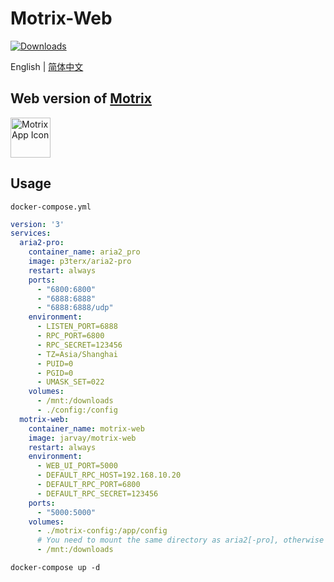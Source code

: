 # Motrix-Web
<a href="https://hub.docker.com/r/jarvay/motrix-web">
  <img src="https://img.shields.io/docker/pulls/jarvay/motrix-web?color=%2348BB78&logo=docker&label=pulls" alt="Downloads" />
</a>


English | [简体中文](./README-CN.md)


## Web version of [Motrix](https://github.com/agalwood/Motrix)

<a href="https://motrix.app">
    <img src="./static/512x512.png" width="64" alt="Motrix App Icon" />
</a>


## Usage
`docker-compose.yml`
```yaml
version: '3'
services:
  aria2-pro:
    container_name: aria2_pro
    image: p3terx/aria2-pro
    restart: always
    ports:
      - "6800:6800"
      - "6888:6888"
      - "6888:6888/udp"
    environment:
      - LISTEN_PORT=6888
      - RPC_PORT=6800
      - RPC_SECRET=123456
      - TZ=Asia/Shanghai
      - PUID=0
      - PGID=0
      - UMASK_SET=022
    volumes:
      - /mnt:/downloads
      - ./config:/config
  motrix-web:
    container_name: motrix-web
    image: jarvay/motrix-web
    restart: always
    environment:
      - WEB_UI_PORT=5000
      - DEFAULT_RPC_HOST=192.168.10.20
      - DEFAULT_RPC_PORT=6800
      - DEFAULT_RPC_SECRET=123456
    ports:
      - "5000:5000"
    volumes:
      - ./motrix-config:/app/config
      # You need to mount the same directory as aria2[-pro], otherwise the function of deleting files will not work
      - /mnt:/downloads
```

```shell
docker-compose up -d
```
